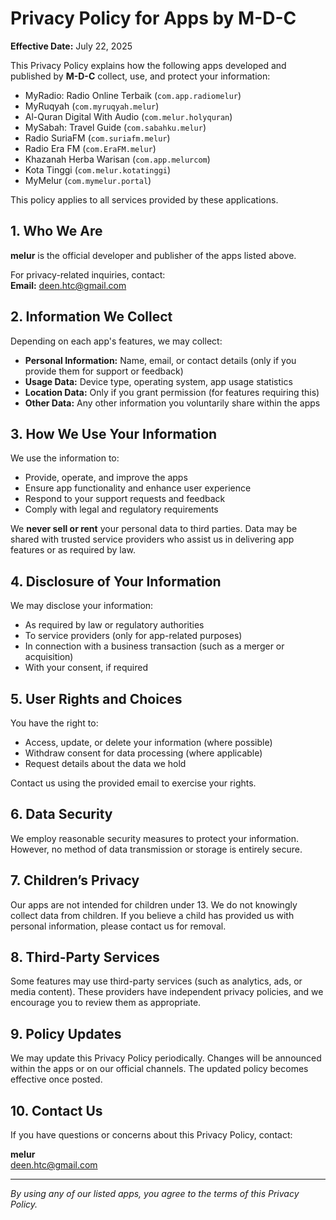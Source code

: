 # Privacy Policy for Apps by M-D-C

**Effective Date:** July 22, 2025

This Privacy Policy explains how the following apps developed and published by **M-D-C** collect, use, and protect your information:

- MyRadio: Radio Online Terbaik (`com.app.radiomelur`)
- MyRuqyah (`com.myruqyah.melur`)
- Al-Quran Digital With Audio (`com.melur.holyquran`)
- MySabah: Travel Guide (`com.sabahku.melur`)
- Radio SuriaFM (`com.suriafm.melur`)
- Radio Era FM (`com.EraFM.melur`)
- Khazanah Herba Warisan (`com.app.melurcom`)
- Kota Tinggi (`com.melur.kotatinggi`)
- MyMelur (`com.mymelur.portal`)

This policy applies to all services provided by these applications.

## 1. Who We Are

**melur** is the official developer and publisher of the apps listed above.

For privacy-related inquiries, contact:  
**Email:** deen.htc@gmail.com

## 2. Information We Collect

Depending on each app's features, we may collect:

- **Personal Information:** Name, email, or contact details (only if you provide them for support or feedback)
- **Usage Data:** Device type, operating system, app usage statistics
- **Location Data:** Only if you grant permission (for features requiring this)
- **Other Data:** Any other information you voluntarily share within the apps

## 3. How We Use Your Information

We use the information to:

- Provide, operate, and improve the apps
- Ensure app functionality and enhance user experience
- Respond to your support requests and feedback
- Comply with legal and regulatory requirements

We **never sell or rent** your personal data to third parties. Data may be shared with trusted service providers who assist us in delivering app features or as required by law.

## 4. Disclosure of Your Information

We may disclose your information:

- As required by law or regulatory authorities
- To service providers (only for app-related purposes)
- In connection with a business transaction (such as a merger or acquisition)
- With your consent, if required

## 5. User Rights and Choices

You have the right to:

- Access, update, or delete your information (where possible)
- Withdraw consent for data processing (where applicable)
- Request details about the data we hold

Contact us using the provided email to exercise your rights.

## 6. Data Security

We employ reasonable security measures to protect your information. However, no method of data transmission or storage is entirely secure.

## 7. Children’s Privacy

Our apps are not intended for children under 13. We do not knowingly collect data from children. If you believe a child has provided us with personal information, please contact us for removal.

## 8. Third-Party Services

Some features may use third-party services (such as analytics, ads, or media content). These providers have independent privacy policies, and we encourage you to review them as appropriate.

## 9. Policy Updates

We may update this Privacy Policy periodically. Changes will be announced within the apps or on our official channels. The updated policy becomes effective once posted.

## 10. Contact Us

If you have questions or concerns about this Privacy Policy, contact:

**melur**  
deen.htc@gmail.com

---

*By using any of our listed apps, you agree to the terms of this Privacy Policy.*
